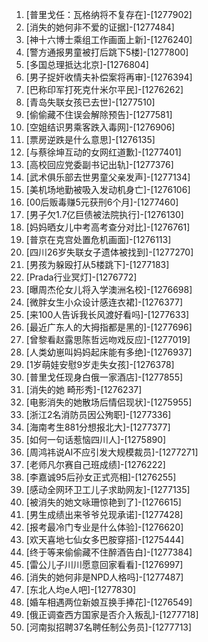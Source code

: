 
1. [普里戈任：瓦格纳将不复存在]-[1277902]
1. [消失的她何非不爱的证据]-[1277484]
1. [神十六博士乘组工作画面上新]-[1276240]
1. [警方通报男童被打后跳下5楼]-[1277800]
1. [多国总理抵达北京]-[1276804]
1. [男子捉奸收情夫补偿案将再审]-[1276394]
1. [巴称印军打死克什米尔平民]-[1276262]
1. [青岛失联女孩已去世]-[1277510]
1. [偷偷藏不住误会解除预告]-[1277581]
1. [空姐结识男乘客跌入毒网]-[1276906]
1. [票房逆跌是什么意思]-[1276135]
1. [与蔡徐坤互动的女网红道歉]-[1277401]
1. [高校回应党委副书记出轨]-[1277376]
1. [武术俱乐部去世男童父亲发声]-[1277134]
1. [美机场地勤被吸入发动机身亡]-[1276106]
1. [00后贩毒赚5元获刑6个月]-[1277460]
1. [男子欠1.7亿巨债被法院执行]-[1276130]
1. [妈妈晒女儿中考高考查分对比]-[1276761]
1. [普京在克宫处置危机画面]-[1276113]
1. [四川26岁失联女子遗体被找到]-[1277270]
1. [男孩为躲殴打从5楼跳下]-[1277183]
1. [Prada行业冥灯]-[1276772]
1. [曝周杰伦女儿将入学澳洲名校]-[1276698]
1. [微胖女生小众设计感连衣裙]-[1276377]
1. [来100人告诉我长风渡好看吗]-[1277633]
1. [最近广东人的大拇指都是黑的]-[1277696]
1. [曾黎看赵露思陈哲远吻戏反应]-[1277019]
1. [人类幼崽叫妈妈起床能有多绝]-[1276937]
1. [1岁萌娃安慰9岁走失女孩]-[1276378]
1. [普里戈任现身白俄一家酒店]-[1277855]
1. [消失的她 畸形秀]-[1276237]
1. [电影消失的她散场后情侣现状]-[1275955]
1. [浙江2名消防员因公殉职]-[1277336]
1. [海南考生881分想报北大]-[1277377]
1. [如何一句话惹恼四川人]-[1275890]
1. [周鸿祎说AI不应引发大规模裁员]-[1277271]
1. [老师凡尔赛自己班成绩]-[1276222]
1. [李嘉诚95后孙女正式亮相]-[1276255]
1. [感动全网环卫工儿子求助网友]-[1277135]
1. [被消失的她文咏珊惊艳到了]-[1276615]
1. [男生成绩出来爷爷兑现承诺]-[1277428]
1. [报考最冷门专业是什么体验]-[1276620]
1. [欢天喜地七仙女多巴胺穿搭]-[1275444]
1. [终于等来偷偷藏不住醉酒告白]-[1277384]
1. [雷公儿子川川愿意回家看看]-[1276997]
1. [消失的她何非是NPD人格吗]-[1277487]
1. [东北人均e人吧]-[1277830]
1. [婚车相遇两位新娘互换手捧花]-[1276549]
1. [俄正调查西方国家是否介入叛乱]-[1277718]
1. [河南拟招聘37名聘任制公务员]-[1277713]